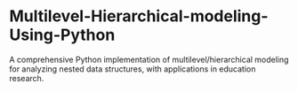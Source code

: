# Multilevel-Hierarchical-modeling-Using-Python
A comprehensive Python implementation of multilevel/hierarchical modeling for analyzing nested data structures, with applications in education research.
